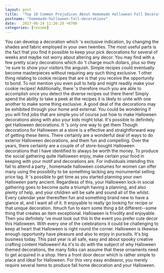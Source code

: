 ```yaml
---
layout: post
title:  "Top 10 Common Prejudices About Homemade Halloween Fall Decorations"
postname: "homemade-halloween-fall-decorations"
date:   2017-06-24 11:26:28 +0700
categories: [resume]
---
```

You can develop a decoration which 's exclusive indication, by changing the shades and fabric employed in your own twenties. The most useful parts is the fact that you find it possible to keep your pick decorations for several of weeks and maybe not worry about altering any decor. You may find with a few pretty scary decorations which do 't charge much dollars, plus so they 're sure to show your visitors the anguish. Simple recipes could eventually become masterpieces without requiring any such thing exclusive. 1 other thing relating to cookie recipes that are is that you receive the opportunity to bond. To not mention you even pull to help and might readily make your cookie recipes! Additionally, there 's therefore much you are able to accomplish once you detect the diverse recipes out there there! Simply spend the ability to take a peek at the recipes it is likely to unite with one another to make some thing exclusive. A good deal of the decorations may be exhibited through your home and external. You could be wondering if you will find jobs that are simple you of course just how to make Halloween decorations along with also your kids might total. It's possible to definitely get Halloween decorations. It 's only one way to get them Though decorations for Halloween at a store is a effective and straightforward way of getting these items. There certainly are a wonderful deal of ways to do exterior Halloween decorations, and them fun and compelling. Over the years, there certainly are a couple of of store-bought Halloween decorations that I have identified to always be worth the money. To produce the social gathering quite Halloween enjoy, make certain your food in keeping with your motif and decorations are. For individuals intending this fall to attend a party , homemade halloween costumes for women can offer many using the possiblity to be something lacking any monumental selling price tag. It 's possible to get time as you started planning your own Halloween party ancient. Regardless of this, your Halloween lock-in social gathering goes to become quite a triumph having a planning, and also plenty of help, and your children will be safe and sound all of the whilst. Every calendar year thereoften fun and something brand new to have a glance at, and I want all of it. It enjoyable to really go looking for recipe or that unique decoration. Itmuch fun to earn some thing a bit different--some thing that creates an item exceptional. Halloween is frivolity and enjoyable. Then you definitely 've must look out this In the event you prefer cute decor this Halloween. With every one of the celebrations it could be challenging to keep at heart that Halloween is right round the corner. Halloween is likewise enough opportunity have pleasure and also to enjoy in pursuits. It's big business today. This past year is all safe, easy and about spooky creative crafting content Halloween! As it's to do with the subject of why Halloween themed decorations, the many folks can assume that these ornaments need to get acquired in a shop. Hers a front door decor which is rather simple to place and ideal for Halloween. For this very easy endeavor, you merely require several items to produce fall home decoration and your Halloween.
